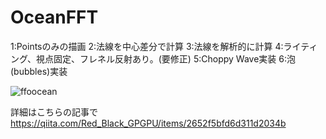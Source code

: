 # OceanFFT
 1:Pointsのみの描画
 2:法線を中心差分で計算
 3:法線を解析的に計算
 4:ライティング、視点固定、フレネル反射あり。(要修正)
 5:Choppy Wave実装
 6:泡(bubbles)実装

![ffoocean](https://user-images.githubusercontent.com/44022497/101626647-99690480-3a60-11eb-8f29-2c3c9ac6aece.gif)

詳細はこちらの記事で
https://qiita.com/Red_Black_GPGPU/items/2652f5bfd6d311d2034b